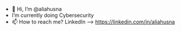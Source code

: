 - 👋 Hi, I’m @aliahusna
- I’m currently doing Cybersecurity
- 📫 How to reach me? LinkedIn --> https://linkedin.com/in/aliahusna 

<!---
aliahusna/aliahusna is a ✨ special ✨ repository because its `README.md` (this file) appears on your GitHub profile.
You can click the Preview link to take a look at your changes.
--->

